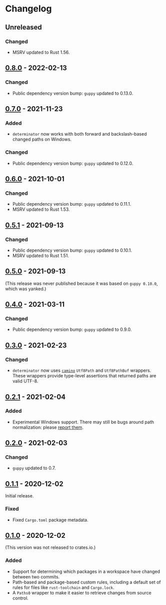 # Changelog

## Unreleased

### Changed

- MSRV updated to Rust 1.56.

## [0.8.0] - 2022-02-13

### Changed

- Public dependency version bump: `guppy` updated to 0.13.0.

## [0.7.0] - 2021-11-23

### Added

- `determinator` now works with both forward and backslash-based changed paths on Windows.

### Changed

- Public dependency version bump: `guppy` updated to 0.12.0.

## [0.6.0] - 2021-10-01

### Changed

- Public dependency version bump: `guppy` updated to 0.11.1.
- MSRV updated to Rust 1.53.

## [0.5.1] - 2021-09-13

### Changed

- Public dependency version bump: `guppy` updated to 0.10.1.
- MSRV updated to Rust 1.51.

## [0.5.0] - 2021-09-13

(This release was never published because it was based on `guppy 0.10.0`, which was yanked.)

## [0.4.0] - 2021-03-11

### Changed

- Public dependency version bump: `guppy` updated to 0.9.0.

## [0.3.0] - 2021-02-23

### Changed

- `determinator` now uses [`camino`](https://crates.io/crates/camino) `Utf8Path` and `Utf8PathBuf` wrappers. These wrappers
  provide type-level assertions that returned paths are valid UTF-8.

## [0.2.1] - 2021-02-04

### Added

* Experimental Windows support. There may still be bugs around path normalization: please [report them](https://github.com/facebookincubator/cargo-guppy/issues/new).

## [0.2.0] - 2021-02-03

### Changed

* `guppy` updated to 0.7.

## [0.1.1] - 2020-12-02

Initial release.

### Fixed

* Fixed `Cargo.toml` package metadata.

## [0.1.0] - 2020-12-02

(This version was not released to crates.io.)

### Added

* Support for determining which packages in a workspace have changed between two commits.
* Path-based and package-based custom rules, including a default set of rules for files like `rust-toolchain` and `Cargo.lock`.
* A `Paths0` wrapper to make it easier to retrieve changes from source control.

[0.8.0]: https://github.com/facebookincubator/cargo-guppy/releases/tag/determinator-0.8.0
[0.7.0]: https://github.com/facebookincubator/cargo-guppy/releases/tag/determinator-0.7.0
[0.6.0]: https://github.com/facebookincubator/cargo-guppy/releases/tag/determinator-0.6.0
[0.5.1]: https://github.com/facebookincubator/cargo-guppy/releases/tag/determinator-0.5.1
[0.5.0]: https://github.com/facebookincubator/cargo-guppy/releases/tag/determinator-0.5.0
[0.4.0]: https://github.com/facebookincubator/cargo-guppy/releases/tag/determinator-0.4.0
[0.3.0]: https://github.com/facebookincubator/cargo-guppy/releases/tag/determinator-0.3.0
[0.2.1]: https://github.com/facebookincubator/cargo-guppy/releases/tag/determinator-0.2.1
[0.2.0]: https://github.com/facebookincubator/cargo-guppy/releases/tag/determinator-0.2.0
[0.1.1]: https://github.com/facebookincubator/cargo-guppy/releases/tag/determinator-0.1.1
[0.1.0]: https://github.com/facebookincubator/cargo-guppy/releases/tag/determinator-0.1.0

